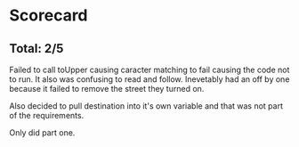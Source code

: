 # Scorecard

## Total: 2/5

Failed to call toUpper causing caracter matching to fail causing the code not to run. It also was confusing to read and follow. Inevetably had an off by one because it failed to remove the street they turned on.

Also decided to pull destination into it's own variable and that was not part of the requirements.

Only did part one.